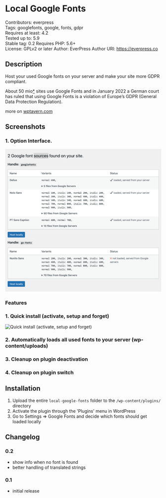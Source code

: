 # Local Google Fonts

Contributors: everpress  
Tags: googlefonts, google, fonts, gdpr  
Requires at least: 4.2  
Tested up to: 5.9  
Stable tag: 0.2
Requires PHP: 5.6+  
License: GPLv2 or later
Author: EverPress
Author URI: https://everpress.co

## Description

Host your used Google fonts on your server and make your site more GDPR compliant.

About 50 mio[\*](https://trends.builtwith.com/websitelist/Google-Font-API) sites use Google Fonts and in January 2022 a German court has ruled that using Google Fonts is a violation of Europe’s GDPR (General Data Protection Regulation).

more on [wptavern.com](https://wptavern.com/german-court-fines-website-owner-for-violating-the-gdpr-by-using-google-hosted-fonts)

## Screenshots

### 1. Option Interface.

![Option Interface.](.wordpress-org/screenshot-1.png)

### Features

### 1. Quick install (activate, setup and forget)

![Quick install (activate, setup and forget)](https://ps.w.org/local-google-fonts/assets/screenshot-1.png)

### 2. Automatically loads all used fonts to your server (wp-content/uploads)


### 3. Cleanup on plugin deactivation


### 4. Cleanup on plugin switch



## Installation

1. Upload the entire `local-google-fonts` folder to the `/wp-content/plugins/` directory
2. Activate the plugin through the 'Plugins' menu in WordPress
3. Go to Settings => Google Fonts and decide which fonts should get loaded locally

## Changelog

### 0.2

-   show info when no font is found
-   better handling of translated strings

### 0.1

-   initial release
